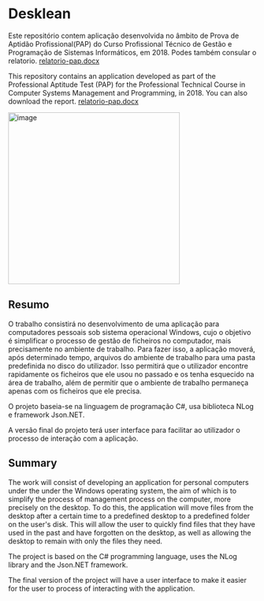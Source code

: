 # Desklean
Este repositório contem aplicação desenvolvida no âmbito de Prova de Aptidão Profissional(PAP) do Curso Profissional Técnico de Gestão e Programação de Sistemas Informáticos, em 2018.
Podes também consular o relatorio.  [relatorio-pap.docx](https://github.com/dtrainych/Desklean/files/13930360/relatorio-pap.docx)  

This repository contains an application developed as part of the Professional Aptitude Test (PAP) for the Professional Technical Course in Computer Systems Management and Programming, in 2018.
You can also download the report.  [relatorio-pap.docx](https://github.com/dtrainych/Desklean/files/13930360/relatorio-pap.docx)

<img width="348" alt="image" src="https://github.com/dtrainych/Desklean/assets/40320374/4cd89bc0-8c86-4ec2-8590-7dc9b883301e">



## Resumo
O trabalho consistirá no desenvolvimento de uma aplicação para computadores
pessoais sob sistema operacional Windows, cujo o objetivo é simplificar o processo de
gestão de ficheiros no computador, mais precisamente no ambiente de trabalho. Para
fazer isso, a aplicação moverá, após determinado tempo, arquivos do ambiente de
trabalho para uma pasta predefinida no disco do utilizador. Isso permitirá que o
utilizador encontre rapidamente os ficheiros que ele usou no passado e os tenha
esquecido na área de trabalho, além de permitir que o ambiente de trabalho permaneça
apenas com os ficheiros que ele precisa.  

O projeto baseia-se na linguagem de programação C#, usa biblioteca NLog e
framework Json.NET.  

A versão final do projeto terá user interface para facilitar ao utilizador o
processo de interação com a aplicação.  



## Summary
The work will consist of developing an application for personal computers under the
under the Windows operating system, the aim of which is to simplify the process of
management process on the computer, more precisely on the desktop. To
do this, the application will move files from the desktop after a certain time to a predefined
desktop to a predefined folder on the user's disk. This will allow the
user to quickly find files that they have used in the past and have
forgotten on the desktop, as well as allowing the desktop to remain
with only the files they need.  

The project is based on the C# programming language, uses the NLog library and the
Json.NET framework.  

The final version of the project will have a user interface to make it easier for the user to
process of interacting with the application.  


